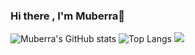 ### Hi there , I'm Muberra👋
![Muberra's GitHub stats](https://github-readme-stats.vercel.app/api?username=muberraa&theme=vision-friendly-dark&show_icons=true)
![Top Langs](https://github-readme-stats.vercel.app/api/top-langs/?username=muberraa&theme=vision-friendly-dark)
![](https://visitor-badge.laobi.icu/badge?page_id=muberraa.muberraa)



